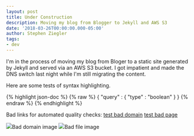 ```yaml
---
layout: post
title: Under Construction
description: Moving my blog from Blogger to Jekyll and AWS S3
date: '2018-03-26T00:00:00.000-05:00'
author: Stephen Ziegler
tags:
- dev
---
```


I'm in the process of moving my blog from Bloger to a static site generated by Jekyll and served via an AWS S3 bucket. I got impatient and made the DNS switch last night while I'm still migrating the content.

Here are some tests of syntax highlighting.

{% highlight json-doc %}
{% raw %}
{
	"query" : {
			"type" : "boolean"
	}
}
{% endraw %}
{% endhighlight %}


Bad links for automated quality checks:
[test bad domain](http://steve.ziegler.bad)
[test bad page](http://www.cnn.com/stevezieglerbad)

<img src="http://steve.ziegler.bad/nowhere.jpg">Bad domain image<img>
<img src="http://www.cnn.com/stevezieglerbad.jpg">Bad file image<img>
